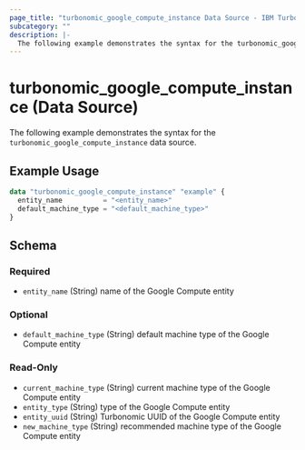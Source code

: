 ```yaml
---
page_title: "turbonomic_google_compute_instance Data Source - IBM Turbonomic"
subcategory: ""
description: |-
  The following example demonstrates the syntax for the turbonomic_google_compute_instance data source.
---
```


# turbonomic_google_compute_instance (Data Source)

The following example demonstrates the syntax for the `turbonomic_google_compute_instance` data source.

## Example Usage

```terraform
data "turbonomic_google_compute_instance" "example" {
  entity_name          = "<entity_name>"
  default_machine_type = "<default_machine_type>"
}
```
<!-- schema generated by tfplugindocs -->
## Schema

### Required

- `entity_name` (String) name of the Google Compute entity

### Optional

- `default_machine_type` (String) default machine type of the Google Compute entity

### Read-Only

- `current_machine_type` (String) current machine type of the Google Compute entity
- `entity_type` (String) type of the Google Compute entity
- `entity_uuid` (String) Turbonomic UUID of the Google Compute entity
- `new_machine_type` (String) recommended machine type of the Google Compute entity
